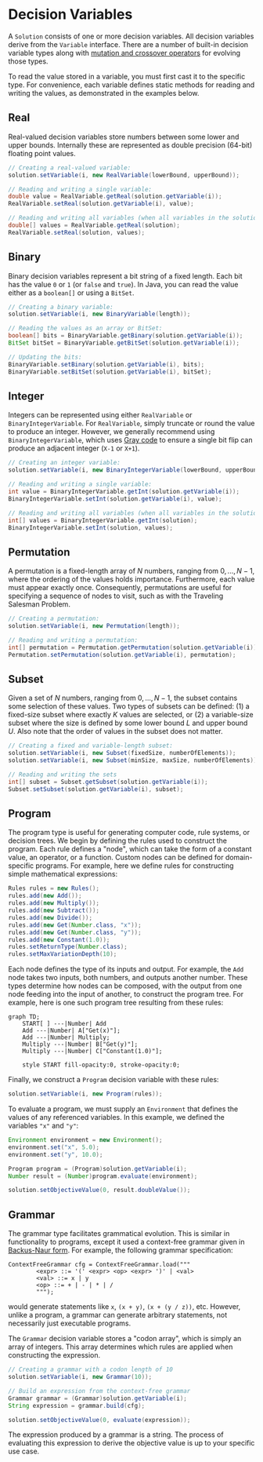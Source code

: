 # Decision Variables

A `Solution` consists of one or more decision variables.  All decision variables derive from the `Variable`
interface.  There are a number of built-in decision variable types along with
[mutation and crossover operators](listOfOperators.md) for evolving those types.

To read the value stored in a variable, you must first cast it to the specific type.  For convenience, each
variable defines static methods for reading and writing the values, as demonstrated in the examples below.

## Real

Real-valued decision variables store numbers between some lower and upper bounds.  Internally these are
represented as double precision (64-bit) floating point values.

<!-- :code: src=test/org/moeaframework/snippet/VariableSnippet.java id=real-variable preserveComments -->

```java
// Creating a real-valued variable:
solution.setVariable(i, new RealVariable(lowerBound, upperBound));

// Reading and writing a single variable:
double value = RealVariable.getReal(solution.getVariable(i));
RealVariable.setReal(solution.getVariable(i), value);

// Reading and writing all variables (when all variables in the solution are real-valued):
double[] values = RealVariable.getReal(solution);
RealVariable.setReal(solution, values);
```

## Binary

Binary decision variables represent a bit string of a fixed length.  Each bit has the value `0` or `1` (or
`false` and `true`).  In Java, you can read the value either as a `boolean[]` or using a `BitSet`.

<!-- :code: src=test/org/moeaframework/snippet/VariableSnippet.java id=binary-variable preserveComments -->

```java
// Creating a binary variable:
solution.setVariable(i, new BinaryVariable(length));

// Reading the values as an array or BitSet:
boolean[] bits = BinaryVariable.getBinary(solution.getVariable(i));
BitSet bitSet = BinaryVariable.getBitSet(solution.getVariable(i));

// Updating the bits:
BinaryVariable.setBinary(solution.getVariable(i), bits);
BinaryVariable.setBitSet(solution.getVariable(i), bitSet);
```

## Integer

Integers can be represented using either `RealVariable` or `BinaryIntegerVariable`.  For `RealVariable`, simply
truncate or round the value to produce an integer.  However, we generally recommend using
`BinaryIntegerVariable`, which uses [Gray code](https://en.wikipedia.org/wiki/Gray_code) to ensure a single bit
flip can produce an adjacent integer (`X-1` or `X+1`).

<!-- :code: src=test/org/moeaframework/snippet/VariableSnippet.java id=integer-variable preserveComments -->

```java
// Creating an integer variable:
solution.setVariable(i, new BinaryIntegerVariable(lowerBound, upperBound));

// Reading and writing a single variable:
int value = BinaryIntegerVariable.getInt(solution.getVariable(i));
BinaryIntegerVariable.setInt(solution.getVariable(i), value);

// Reading and writing all variables (when all variables in the solution are integers):
int[] values = BinaryIntegerVariable.getInt(solution);
BinaryIntegerVariable.setInt(solution, values);
```

## Permutation

A permutation is a fixed-length array of $N$ numbers, ranging from $0, ..., N-1$, where the ordering of the
values holds importance.  Furthermore, each value must appear exactly once.  Consequently, permutations are
useful for specifying a sequence of nodes to visit, such as with the Traveling Salesman Problem.

<!-- :code: src=test/org/moeaframework/snippet/VariableSnippet.java id=permutation-variable preserveComments -->

```java
// Creating a permutation:
solution.setVariable(i, new Permutation(length));

// Reading and writing a permutation:
int[] permutation = Permutation.getPermutation(solution.getVariable(i));
Permutation.setPermutation(solution.getVariable(i), permutation);
```

## Subset

Given a set of $N$ numbers, ranging from $0, ..., N-1$, the subset contains some selection of these values.
Two types of subsets can be defined: (1) a fixed-size subset where exactly $K$ values are selected, or (2) a
variable-size subset where the size is defined by some lower bound $L$ and upper bound $U$.  Also note that
the order of values in the subset does not matter.

<!-- :code: src=test/org/moeaframework/snippet/VariableSnippet.java id=subset-variable preserveComments -->

```java
// Creating a fixed and variable-length subset:
solution.setVariable(i, new Subset(fixedSize, numberOfElements));
solution.setVariable(i, new Subset(minSize, maxSize, numberOfElements));

// Reading and writing the sets
int[] subset = Subset.getSubset(solution.getVariable(i));
Subset.setSubset(solution.getVariable(i), subset);
```

## Program

The program type is useful for generating computer code, rule systems, or decision trees.  We begin by
defining the rules used to construct the program.  Each rule defines a "node", which can take the form of a
constant value, an operator, or a function.  Custom nodes can be defined for domain-specific programs.  For
example, here we define rules for constructing simple mathematical expressions:

<!-- :code: src=test/org/moeaframework/snippet/VariableSnippet.java id=program-definition -->

```java
Rules rules = new Rules();
rules.add(new Add());
rules.add(new Multiply());
rules.add(new Subtract());
rules.add(new Divide());
rules.add(new Get(Number.class, "x"));
rules.add(new Get(Number.class, "y"));
rules.add(new Constant(1.0));
rules.setReturnType(Number.class);
rules.setMaxVariationDepth(10);
```

Each node defines the type of its inputs and output.  For example, the `Add` node takes two inputs, both
numbers, and outputs another number.  These types determine how nodes can be composed, with the output from
one node feeding into the input of another, to construct the program tree.  For example, here is one such
program tree resulting from these rules:

```mermaid
graph TD;
    START[ ] ---|Number| Add
    Add ---|Number| A["Get(x)"];
    Add ---|Number| Multiply;
    Multiply ---|Number| B["Get(y)"];
    Multiply ---|Number| C["Constant(1.0)"];
    
    style START fill-opacity:0, stroke-opacity:0;
```

Finally, we construct a `Program` decision variable with these rules:

<!-- :code: src=test/org/moeaframework/snippet/VariableSnippet.java id=program-variable -->

```java
solution.setVariable(i, new Program(rules));
```

To evaluate a program, we must supply an `Environment` that defines the values of any referenced variables.
In this example, we defined the variables `"x"` and `"y"`:

<!-- :code: src=test/org/moeaframework/snippet/VariableSnippet.java id=program-evaluate -->

```java
Environment environment = new Environment();
environment.set("x", 5.0);
environment.set("y", 10.0);

Program program = (Program)solution.getVariable(i);
Number result = (Number)program.evaluate(environment);

solution.setObjectiveValue(0, result.doubleValue());
```

## Grammar

The grammar type facilitates grammatical evolution.  This is similar in functionality to programs, except it
used a context-free grammar given in [Backus-Naur form](https://en.wikipedia.org/wiki/Backus%E2%80%93Naur_form).
For example, the following grammar specification:

<!-- :code: src=test/org/moeaframework/snippet/VariableSnippet.java id=grammar-definition language=text -->

```
ContextFreeGrammar cfg = ContextFreeGrammar.load("""
        <expr> ::= '(' <expr> <op> <expr> ')' | <val>
        <val> ::= x | y
        <op> ::= + | - | * | /
        """);
```

would generate statements like `x`, `(x + y)`, `(x + (y / z))`, etc.  However, unlike a program, a grammar can
generate arbitrary statements, not necessarily just executable programs.

The `Grammar` decision variable stores a "codon array", which is simply an array of integers.  This array
determines which rules are applied when constructing the expression.  

<!-- :code: src=test/org/moeaframework/snippet/VariableSnippet.java id=grammar-variable preserveComments -->

```java
// Creating a grammar with a codon length of 10
solution.setVariable(i, new Grammar(10));

// Build an expression from the context-free grammar
Grammar grammar = (Grammar)solution.getVariable(i);
String expression = grammar.build(cfg);

solution.setObjectiveValue(0, evaluate(expression));
```

The expression produced by a grammar is a string.  The process of evaluating this expression to derive the
objective value is up to your specific use case.

